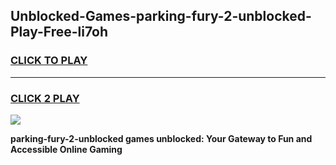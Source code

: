 
## Unblocked-Games-parking-fury-2-unblocked-Play-Free-li7oh
<h3>
<a href="https://premium76.site?title=parking-fury-2-unblocked&ref=18A1">CLICK TO PLAY</a></h3>
<hr>

<h3>
<a href="https://premium76.site?title=parking-fury-2-unblocked&ref=18A1">CLICK 2 PLAY</a>
  
</h3>

<a href="https://premium76.site?title=parking-fury-2-unblocked&ref=18A1"><img src="https://clearcache.store/games.png"></a>


**parking-fury-2-unblocked games unblocked: Your Gateway to Fun and Accessible Online Gaming**
